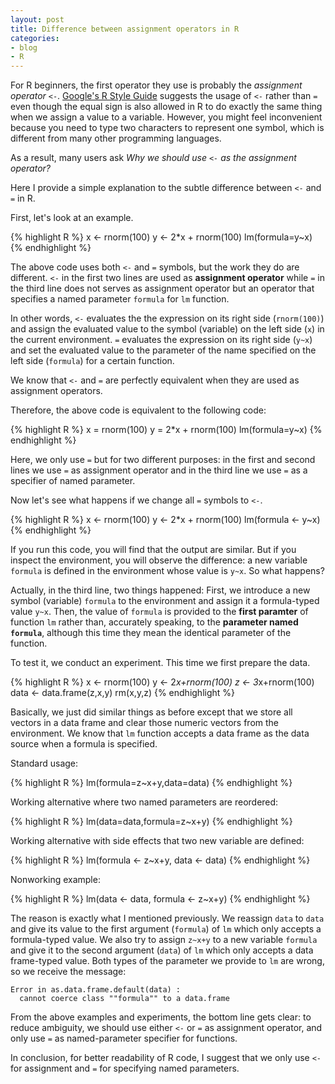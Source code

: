 ```yaml
---
layout: post
title: Difference between assignment operators in R
categories:
- blog
- R
---
```


For R beginners, the first operator they use is probably the *assignment operator* `<-`. [Google's R Style Guide](http://google-styleguide.googlecode.com/svn/trunk/Rguide.xml) suggests the usage of `<-` rather than `=` even though the equal sign is also allowed in R to do exactly the same thing when we assign a value to a variable. However, you might feel inconvenient because you need to type two characters to represent one symbol, which is different from many other programming languages.

As a result, many users ask *Why we should use `<-` as the assignment operator?*

Here I provide a simple explanation to the subtle difference between `<-` and `=` in R.

First, let's look at an example.

{% highlight R %}
x <- rnorm(100)
y <- 2*x + rnorm(100)
lm(formula=y~x)
{% endhighlight %}

The above code uses both `<-` and `=` symbols, but the work they do are different. `<-` in the first two lines are used as **assignment operator** while `=` in the third line does not serves as assignment operator but an operator that specifies a named parameter `formula` for `lm` function.

In other words, `<-` evaluates the the expression on its right side (`rnorm(100)`) and assign the evaluated value to the symbol (variable) on the left side (`x`) in the current environment. `=` evaluates the expression on its right side (`y~x`) and set the evaluated value to the parameter of the name specified on the left side (`formula`) for a certain function.

We know that `<-` and `=` are perfectly equivalent when they are used as assignment operators.

Therefore, the above code is equivalent to the following code:

{% highlight R %}
x = rnorm(100)
y = 2*x + rnorm(100)
lm(formula=y~x)
{% endhighlight %}

Here, we only use `=` but for two different purposes: in the first and second lines we use `=` as assignment operator and in the third line we use `=` as a specifier of named parameter.

Now let's see what happens if we change all `=` symbols to `<-`.

{% highlight R %}
x <- rnorm(100)
y <- 2*x + rnorm(100)
lm(formula <- y~x)
{% endhighlight %}

If you run this code, you will find that the output are similar. But if you inspect the environment, you will observe the difference: a new variable `formula` is defined in the environment whose value is `y~x`. So what happens?

Actually, in the third line, two things happened: First, we introduce a new symbol (variable) `formula` to the environment and assign it a formula-typed value `y~x`. Then, the value of `formula` is provided to the **first paramter** of function `lm` rather than, accurately speaking, to the **parameter named `formula`**, although this time they mean the identical parameter of the function.

To test it, we conduct an experiment. This time we first prepare the data.

{% highlight R %}
x <- rnorm(100)
y <- 2*x+rnorm(100)
z <- 3*x+rnorm(100)
data <- data.frame(z,x,y)
rm(x,y,z)
{% endhighlight %}

Basically, we just did similar things as before except that we store all vectors in a data frame and clear those numeric vectors from the environment. We know that `lm` function accepts a data frame as the data source when a formula is specified.

Standard usage:

{% highlight R %}
lm(formula=z~x+y,data=data)
{% endhighlight %}

Working alternative where two named parameters are reordered:

{% highlight R %}
lm(data=data,formula=z~x+y)
{% endhighlight %}

Working alternative with side effects that two new variable are defined:

{% highlight R %}
lm(formula <- z~x+y, data <- data)
{% endhighlight %}

Nonworking example:

{% highlight R %}
lm(data <- data, formula <- z~x+y)
{% endhighlight %}

The reason is exactly what I mentioned previously. We reassign `data` to `data` and give its value to the first argument (`formula`) of `lm` which only accepts a formula-typed value. We also try to assign `z~x+y` to a new variable `formula` and give it to the second argument (`data`) of `lm` which only accepts a data frame-typed value. Both types of the parameter we provide to `lm` are wrong, so we receive the message:

```
Error in as.data.frame.default(data) : 
  cannot coerce class ""formula"" to a data.frame
```

From the above examples and experiments, the bottom line gets clear: to reduce ambiguity, we should use either `<-` or `=` as assignment operator, and only use `=` as named-parameter specifier for functions.

In conclusion, for better readability of R code, I suggest that we only use `<-` for assignment and `=` for specifying named parameters.
